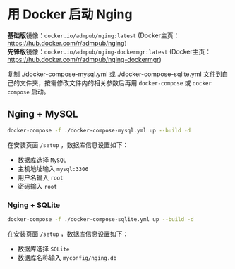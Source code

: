 # 用 Docker 启动 Nging

**基础版**镜像：`docker.io/admpub/nging:latest`  (Docker主页：https://hub.docker.com/r/admpub/nging)  
**先锋版**镜像：`docker.io/admpub/nging-dockermgr:latest`  (Docker主页：https://hub.docker.com/r/admpub/nging-dockermgr)  

复制 ./docker-compose-mysql.yml 或 ./docker-compose-sqlite.yml 文件到自己的文件夹，按需修改文件内的相关参数后再用 `docker-compose` 或 `docker compose` 启动。

## Nging + MySQL

```sh
docker-compose -f ./docker-compose-mysql.yml up --build -d
```

在安装页面 `/setup` ，数据库信息设置如下：

* 数据库选择 `MySQL`
* 主机地址输入 `mysql:3306`
* 用户名输入 `root`
* 密码输入 `root`

### Nging + SQLite

```sh
docker-compose -f ./docker-compose-sqlite.yml up --build -d
```

在安装页面 `/setup` ，数据库信息设置如下：

* 数据库选择 `SQLite`
* 数据库名称输入 `myconfig/nging.db`

